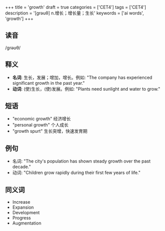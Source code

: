 +++
title = 'growth'
draft = true
categories = ['CET4']
tags = ['CET4']
description = '[grəuθ] n.增长；增长量；生长'
keywords = ['ai words', 'growth']
+++

## 读音
/ɡrəʊθ/

## 释义
- **名词**: 生长，发展；增加，增长。例如: "The company has experienced significant growth in the past year."
- **动词**: (使)生长，(使)发展。例如: "Plants need sunlight and water to grow."

## 短语
- "economic growth" 经济增长
- "personal growth" 个人成长
- "growth spurt" 生长突增，快速发育期

## 例句
- 名词: "The city's population has shown steady growth over the past decade."
- 动词: "Children grow rapidly during their first few years of life."

## 同义词
- Increase
- Expansion
- Development
- Progress
- Augmentation
